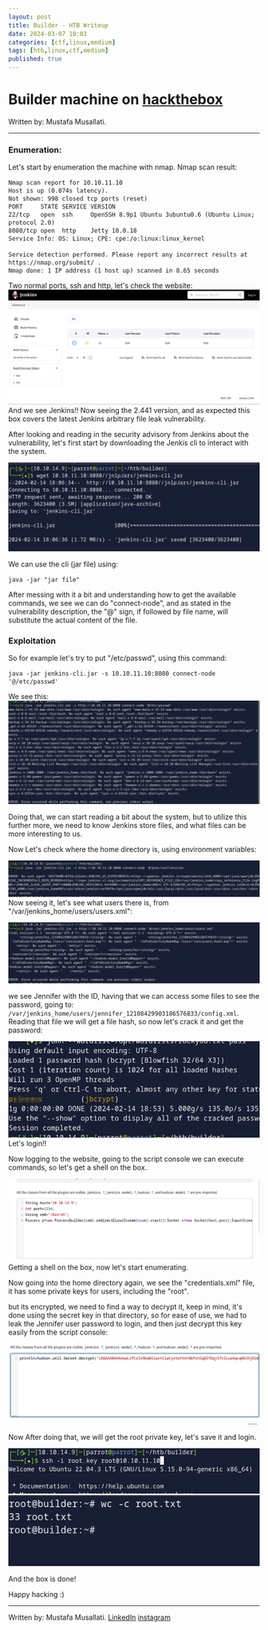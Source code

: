 ```yaml
---
layout: post
title: Builder - HTB Writeup
date: 2024-03-07 10:03
categories: [ctf,linux,medium]
tags: [htb,linux,ctf,medium] 
published: true
---
```


# Builder machine on [hackthebox](https://app.hackthebox.com)

Written by: Mustafa Musallati.

---

### Enumeration:

Let's start by enumeration the machine with nmap.
Nmap scan result:
```
Nmap scan report for 10.10.11.10
Host is up (0.074s latency).
Not shown: 998 closed tcp ports (reset)
PORT     STATE SERVICE VERSION
22/tcp   open  ssh     OpenSSH 8.9p1 Ubuntu 3ubuntu0.6 (Ubuntu Linux; protocol 2.0)
8080/tcp open  http    Jetty 10.0.18
Service Info: OS: Linux; CPE: cpe:/o:linux:linux_kernel

Service detection performed. Please report any incorrect results at https://nmap.org/submit/ .
Nmap done: 1 IP address (1 host up) scanned in 8.65 seconds
```

Two normal ports, ssh and http, let's check the website:
![](../assets/images/Builder/20240214205531.png)
And we see Jenkins!!
Now seeing the 2.441 version, and as expected this box covers the latest Jenkins arbitrary file leak vulnerability.

After looking and reading in the security advisory from Jenkins about the vulnerability, let's first start by downloading the Jenkis cli to interact with the system.

![](../assets/images/Builder/20240214210650.png)

We can use the cli (jar file) using:
```
java -jar "jar file"
```
After messing with it a bit and understanding how to get the available commands, we see we can do "connect-node", and as stated in the vulnerability description, the "@" sign, if followed by file name, will substitute the actual content of the file.

### Exploitation

So for example let's try to put "/etc/passwd", using this command:
```
java -jar jenkins-cli.jar -s 10.10.11.10:8080 connect-node '@/etc/passwd'
```
We see this:
![](../assets/images/Builder/20240214211324.png)

Doing that, we can start reading a bit about the system, but to utilize this further more, we need to know Jenkins store files, and what files can be more interesting to us.


Now Let's check where the home directory is, using environment variables: 

![](../assets/images/Builder/20240214215017.png)
Now seeing it, let's see what users there is, from "/var/jenkins_home/users/users.xml":

![](../assets/images/Builder/20240214215203.png)

we see Jennifer with the ID, having that we can access some files to see the password, going to: `/var/jenkins_home/users/jennifer_12108429903186576833/config.xml`.
Reading that file we will get a file hash, so now let's crack it and get the password:

![](../assets/images/Builder/20240214215454.png)
Let's login!!

Now logging to the website, going to the script console we can execute commands, so let's get a shell on the box.

![](../assets/images/Builder/20240214221544.png)
Getting a shell on the box, now let's start enumerating.

Now going into the home directory again, we see the "credentials.xml" file, it has some private keys for users, including the "root".

but its encrypted, we need to find a way to decrypt it, keep in mind, it's done using the secret key in that directory, so for ease of use, we had to leak the Jennifer user password to login, and then just decrypt this key easily from the script console:

![](../assets/images/Builder/20240214222558.png)

Now After doing that, we will get the root private key, let's save it and login.

![](../assets/images/Builder/20240214222650.png)
![](../assets/images/Builder/20240214222709.png)

And the box is done!

Happy hacking :)

---

Written by: Mustafa Musallati.
[LinkedIn](https://www.linkedin.com/in/mustafa-musallati-95a159260/)
[instagram](https://www.instagram.com/accaard/)
